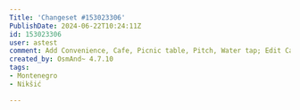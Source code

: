 ```yaml
---
Title: 'Changeset #153023306'
PublishDate: 2024-06-22T10:24:11Z
id: 153023306
user: astest
comment: Add Convenience, Cafe, Picnic table, Pitch, Water tap; Edit Camp site; Delete Camp site.
created_by: OsmAnd~ 4.7.10
tags:
- Montenegro
- Nikšić

---
```

